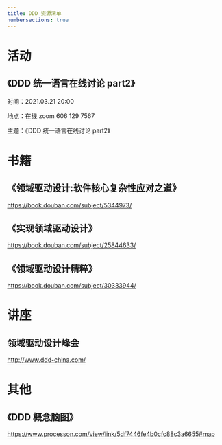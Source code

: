 ```yaml
---
title: DDD 资源清单
numbersections: true
---
```


# 活动

## 《DDD 统一语言在线讨论 part2》

时间：2021.03.21 20:00 

地点：在线 zoom 606 129 7567

主题：《DDD 统一语言在线讨论 part2》

# 书籍

## 《领域驱动设计:软件核心复杂性应对之道》

https://book.douban.com/subject/5344973/

## 《实现领域驱动设计》

https://book.douban.com/subject/25844633/

## 《领域驱动设计精粹》

https://book.douban.com/subject/30333944/

# 讲座

## 领域驱动设计峰会

http://www.ddd-china.com/

# 其他

## 《DDD 概念脑图》

https://www.processon.com/view/link/5df7446fe4b0cfc88c3a6655#map
